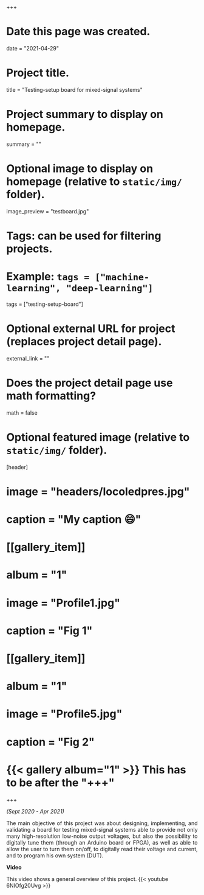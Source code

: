 
+++
# Date this page was created.
date = "2021-04-29"

# Project title.
title = "Testing-setup board for mixed-signal systems"

# Project summary to display on homepage.
summary = ""

# Optional image to display on homepage (relative to `static/img/` folder).
image_preview = "testboard.jpg"

# Tags: can be used for filtering projects.
# Example: `tags = ["machine-learning", "deep-learning"]`
tags = ["testing-setup-board"]

# Optional external URL for project (replaces project detail page).
external_link = ""

# Does the project detail page use math formatting?
math = false

# Optional featured image (relative to `static/img/` folder).
[header]
# image = "headers/locoledpres.jpg"
# caption = "My caption :smile:"

# [[gallery_item]]
# album = "1"
# image = "Profile1.jpg"
# caption = "Fig 1"
    
# [[gallery_item]]
# album = "1"
# image = "Profile5.jpg"
# caption = "Fig 2"
# {{< gallery album="1" >}} This has to be after the "+++"

+++

*(Sept 2020 - Apr 2021)*

<p align="justify">The main objective of this project was about designing, implementing, and validating a board for testing mixed-signal systems able to provide not only many high-resolution low-noise output voltages, but also the possibility to digitally tune them (through an Arduino board or FPGA), as well as able to allow the user to turn them on/off, to digitally read their voltage and current, and to program his own system (DUT).</p>

**Video**

This video shows a general overview of this project.
{{< youtube 6NIOfg20Uvg >}}
